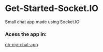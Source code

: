 # Get-Started-Socket.IO
Small chat app made using Socket.IO

### Acess the app in:

[oh-my-chat-app](oh-my-chat-app.herokuapp.com/)
